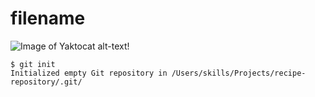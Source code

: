 # filename

![Image of Yaktocat](https://octodex.github.com/)
alt-text!

```
$ git init
Initialized empty Git repository in /Users/skills/Projects/recipe-repository/.git/
```

